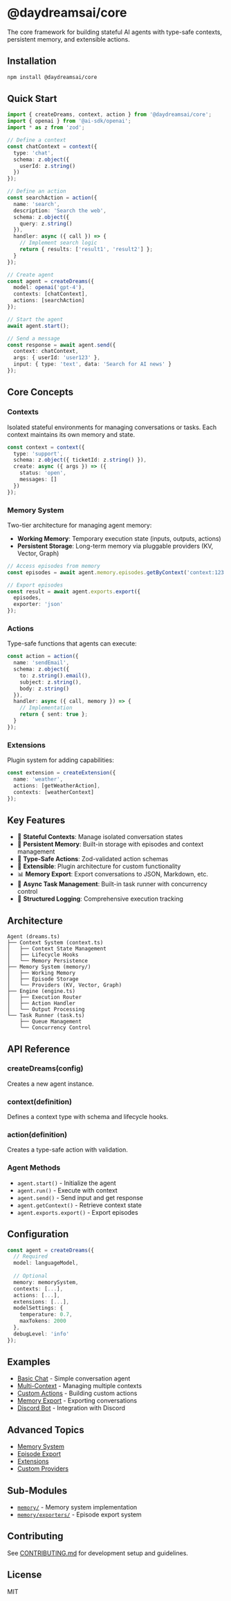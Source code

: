 # @daydreamsai/core

The core framework for building stateful AI agents with type-safe contexts, persistent memory, and extensible actions.

## Installation

```bash
npm install @daydreamsai/core
```

## Quick Start

```typescript
import { createDreams, context, action } from '@daydreamsai/core';
import { openai } from '@ai-sdk/openai';
import * as z from 'zod';

// Define a context
const chatContext = context({
  type: 'chat',
  schema: z.object({
    userId: z.string()
  })
});

// Define an action
const searchAction = action({
  name: 'search',
  description: 'Search the web',
  schema: z.object({
    query: z.string()
  }),
  handler: async ({ call }) => {
    // Implement search logic
    return { results: ['result1', 'result2'] };
  }
});

// Create agent
const agent = createDreams({
  model: openai('gpt-4'),
  contexts: [chatContext],
  actions: [searchAction]
});

// Start the agent
await agent.start();

// Send a message
const response = await agent.send({
  context: chatContext,
  args: { userId: 'user123' },
  input: { type: 'text', data: 'Search for AI news' }
});
```

## Core Concepts

### Contexts
Isolated stateful environments for managing conversations or tasks. Each context maintains its own memory and state.

```typescript
const context = context({
  type: 'support',
  schema: z.object({ ticketId: z.string() }),
  create: async ({ args }) => ({
    status: 'open',
    messages: []
  })
});
```

### Memory System
Two-tier architecture for managing agent memory:
- **Working Memory**: Temporary execution state (inputs, outputs, actions)
- **Persistent Storage**: Long-term memory via pluggable providers (KV, Vector, Graph)

```typescript
// Access episodes from memory
const episodes = await agent.memory.episodes.getByContext('context:123');

// Export episodes
const result = await agent.exports.export({
  episodes,
  exporter: 'json'
});
```

### Actions
Type-safe functions that agents can execute:

```typescript
const action = action({
  name: 'sendEmail',
  schema: z.object({
    to: z.string().email(),
    subject: z.string(),
    body: z.string()
  }),
  handler: async ({ call, memory }) => {
    // Implementation
    return { sent: true };
  }
});
```

### Extensions
Plugin system for adding capabilities:

```typescript
const extension = createExtension({
  name: 'weather',
  actions: [getWeatherAction],
  contexts: [weatherContext]
});
```

## Key Features

- 🧠 **Stateful Contexts**: Manage isolated conversation states
- 💾 **Persistent Memory**: Built-in storage with episodes and context management
- 🔧 **Type-Safe Actions**: Zod-validated action schemas
- 🔌 **Extensible**: Plugin architecture for custom functionality
- 📊 **Memory Export**: Export conversations to JSON, Markdown, etc.
- 🔄 **Async Task Management**: Built-in task runner with concurrency control
- 📝 **Structured Logging**: Comprehensive execution tracking

## Architecture

```
Agent (dreams.ts)
├── Context System (context.ts)
│   ├── Context State Management
│   ├── Lifecycle Hooks
│   └── Memory Persistence
├── Memory System (memory/)
│   ├── Working Memory
│   ├── Episode Storage
│   └── Providers (KV, Vector, Graph)
├── Engine (engine.ts)
│   ├── Execution Router
│   ├── Action Handler
│   └── Output Processing
└── Task Runner (task.ts)
    ├── Queue Management
    └── Concurrency Control
```

## API Reference

### createDreams(config)
Creates a new agent instance.

### context(definition)
Defines a context type with schema and lifecycle hooks.

### action(definition)
Creates a type-safe action with validation.

### Agent Methods
- `agent.start()` - Initialize the agent
- `agent.run()` - Execute with context
- `agent.send()` - Send input and get response
- `agent.getContext()` - Retrieve context state
- `agent.exports.export()` - Export episodes

## Configuration

```typescript
const agent = createDreams({
  // Required
  model: languageModel,
  
  // Optional
  memory: memorySystem,
  contexts: [...],
  actions: [...],
  extensions: [...],
  modelSettings: {
    temperature: 0.7,
    maxTokens: 2000
  },
  debugLevel: 'info'
});
```

## Examples

- [Basic Chat](../../examples/basic) - Simple conversation agent
- [Multi-Context](../../examples/contexts) - Managing multiple contexts
- [Custom Actions](../../examples/actions) - Building custom actions
- [Memory Export](../../examples/memory) - Exporting conversations
- [Discord Bot](../../examples/discord) - Integration with Discord

## Advanced Topics

- [Memory System](https://daydreams.ai/docs/core/advanced/memory-system)
- [Episode Export](https://daydreams.ai/docs/core/advanced/episode-export)
- [Extensions](https://daydreams.ai/docs/core/advanced/extensions)
- [Custom Providers](https://daydreams.ai/docs/core/advanced/providers)

## Sub-Modules

- [`memory/`](./src/memory/README.md) - Memory system implementation
- [`memory/exporters/`](./src/memory/exporters/README.md) - Episode export system

## Contributing

See [CONTRIBUTING.md](../../CONTRIBUTING.md) for development setup and guidelines.

## License

MIT